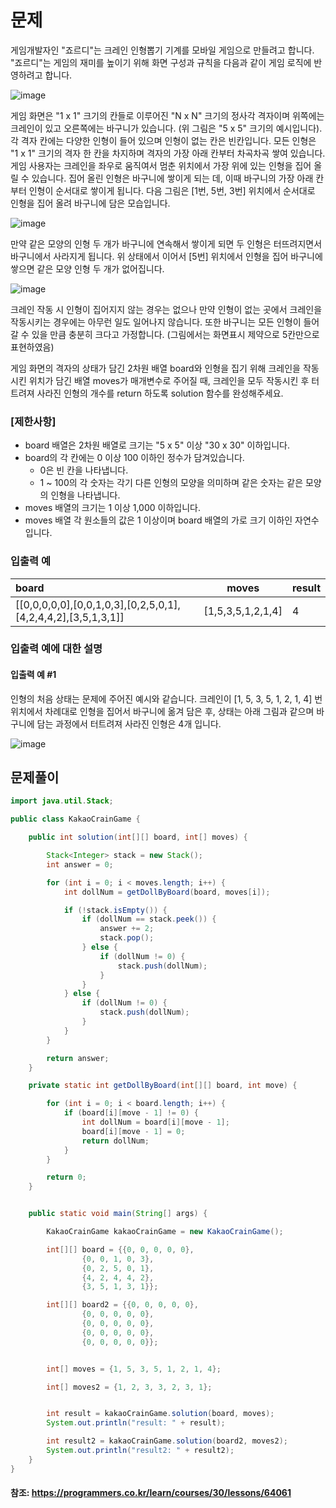 # 문제

게임개발자인 "죠르디"는 크레인 인형뽑기 기계를 모바일 게임으로 만들려고 합니다.
"죠르디"는 게임의 재미를 높이기 위해 화면 구성과 규칙을 다음과 같이 게임 로직에 반영하려고 합니다.

![image](https://user-images.githubusercontent.com/22395934/117254874-f1772c00-ae83-11eb-9a25-027fd8053904.png)


게임 화면은 "1 x 1" 크기의 칸들로 이루어진 "N x N" 크기의 정사각 격자이며 위쪽에는 크레인이 있고 오른쪽에는 바구니가 있습니다. 
(위 그림은 "5 x 5" 크기의 예시입니다). 각 격자 칸에는 다양한 인형이 들어 있으며 인형이 없는 칸은 빈칸입니다. 모든 인형은 "1 x 1" 크기의 격자 한 칸을 차지하며 격자의 가장 아래 칸부터 차곡차곡 쌓여 있습니다. 
게임 사용자는 크레인을 좌우로 움직여서 멈춘 위치에서 가장 위에 있는 인형을 집어 올릴 수 있습니다. 집어 올린 인형은 바구니에 쌓이게 되는 데, 이때 바구니의 가장 아래 칸부터 인형이 순서대로 쌓이게 됩니다. 
다음 그림은 [1번, 5번, 3번] 위치에서 순서대로 인형을 집어 올려 바구니에 담은 모습입니다.

![image](https://user-images.githubusercontent.com/22395934/117254936-0784ec80-ae84-11eb-9e34-da853d70bc20.png)

만약 같은 모양의 인형 두 개가 바구니에 연속해서 쌓이게 되면 두 인형은 터뜨려지면서 바구니에서 사라지게 됩니다. 위 상태에서 이어서 [5번] 위치에서 인형을 집어 바구니에 쌓으면 같은 모양 인형 두 개가 없어집니다.

![image](https://user-images.githubusercontent.com/22395934/117255039-22576100-ae84-11eb-9c9d-608a656ff0ce.png)


크레인 작동 시 인형이 집어지지 않는 경우는 없으나 만약 인형이 없는 곳에서 크레인을 작동시키는 경우에는 아무런 일도 일어나지 않습니다. 
또한 바구니는 모든 인형이 들어갈 수 있을 만큼 충분히 크다고 가정합니다. (그림에서는 화면표시 제약으로 5칸만으로 표현하였음)

게임 화면의 격자의 상태가 담긴 2차원 배열 board와 인형을 집기 위해 크레인을 작동시킨 위치가 담긴 배열 moves가 매개변수로 주어질 때, 
크레인을 모두 작동시킨 후 터트려져 사라진 인형의 개수를 return 하도록 solution 함수를 완성해주세요.

### [제한사항]
- board 배열은 2차원 배열로 크기는 "5 x 5" 이상 "30 x 30" 이하입니다.
- board의 각 칸에는 0 이상 100 이하인 정수가 담겨있습니다.
  - 0은 빈 칸을 나타냅니다.
  - 1 ~ 100의 각 숫자는 각기 다른 인형의 모양을 의미하며 같은 숫자는 같은 모양의 인형을 나타냅니다.
- moves 배열의 크기는 1 이상 1,000 이하입니다.
- moves 배열 각 원소들의 값은 1 이상이며 board 배열의 가로 크기 이하인 자연수입니다.


### 입출력 예
| board |	moves |	result |
|:-------|-------|-------|
| [[0,0,0,0,0],[0,0,1,0,3],[0,2,5,0,1],[4,2,4,4,2],[3,5,1,3,1]] |	[1,5,3,5,1,2,1,4] |	4 |

### 입출력 예에 대한 설명
#### 입출력 예 #1

인형의 처음 상태는 문제에 주어진 예시와 같습니다. 크레인이 [1, 5, 3, 5, 1, 2, 1, 4] 번 위치에서 차례대로 인형을 집어서 바구니에 옮겨 담은 후, 상태는 아래 그림과 같으며 바구니에 담는 과정에서 터트려져 사라진 인형은 4개 입니다.

![image](https://user-images.githubusercontent.com/22395934/117255454-a14c9980-ae84-11eb-8b1f-4a1fe726113a.png)

## 문제풀이

```java
import java.util.Stack;

public class KakaoCrainGame {

    public int solution(int[][] board, int[] moves) {

        Stack<Integer> stack = new Stack();
        int answer = 0;

        for (int i = 0; i < moves.length; i++) {
            int dollNum = getDollByBoard(board, moves[i]);

            if (!stack.isEmpty()) {
                if (dollNum == stack.peek()) {
                    answer += 2;
                    stack.pop();
                } else {
                    if (dollNum != 0) {
                        stack.push(dollNum);
                    }
                }
            } else {
                if (dollNum != 0) {
                    stack.push(dollNum);
                }
            }
        }

        return answer;
    }

    private static int getDollByBoard(int[][] board, int move) {

        for (int i = 0; i < board.length; i++) {
            if (board[i][move - 1] != 0) {
                int dollNum = board[i][move - 1];
                board[i][move - 1] = 0;
                return dollNum;
            }
        }

        return 0;
    }


    public static void main(String[] args) {

        KakaoCrainGame kakaoCrainGame = new KakaoCrainGame();

        int[][] board = {{0, 0, 0, 0, 0},
                {0, 0, 1, 0, 3},
                {0, 2, 5, 0, 1},
                {4, 2, 4, 4, 2},
                {3, 5, 1, 3, 1}};

        int[][] board2 = {{0, 0, 0, 0, 0},
                {0, 0, 0, 0, 0},
                {0, 0, 0, 0, 0},
                {0, 0, 0, 0, 0},
                {0, 0, 0, 0, 0}};


        int[] moves = {1, 5, 3, 5, 1, 2, 1, 4};

        int[] moves2 = {1, 2, 3, 3, 2, 3, 1};


        int result = kakaoCrainGame.solution(board, moves);
        System.out.println("result: " + result);

        int result2 = kakaoCrainGame.solution(board2, moves2);
        System.out.println("result2: " + result2);
    }
}
```

#### 참조: https://programmers.co.kr/learn/courses/30/lessons/64061

